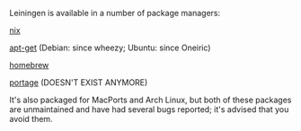 Leiningen is available in a number of package managers:

[nix](https://nixos.org/websvn/nix/nixpkgs/trunk/pkgs/development/tools/build-managers/leiningen/default.nix)

[apt-get](http://packages.debian.org/sid/leiningen) (Debian: since wheezy; Ubuntu: since Oneiric)

[homebrew](https://github.com/mxcl/homebrew/blob/master/Library/Formula/leiningen.rb)

[portage](https://github.com/Nensha/nengraphy/blob/master/dev-lang/leiningen/leiningen-9999.ebuild) (DOESN'T EXIST ANYMORE)

It's also packaged for MacPorts and Arch Linux, but both of these
packages are unmaintained and have had several bugs reported; it's
advised that you avoid them.